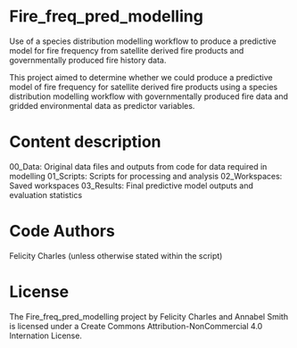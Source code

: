 # Fire_freq_pred_modelling 
Use of a species distribution modelling workflow to produce a predictive model for fire frequency from satellite derived fire products and governmentally produced fire history data. 

This project aimed to determine whether we could produce a predictive model of fire frequency for satellite derived fire products using a species distribution modelling workflow with governmentally produced fire data and gridded environmental data as predictor variables. 

# Content description
00_Data: Original data files and outputs from code for data required in modelling
01_Scripts: Scripts for processing and analysis
02_Workspaces: Saved workspaces
03_Results: Final predictive model outputs and evaluation statistics

# Code Authors
Felicity Charles (unless otherwise stated within the script)

# License
The Fire_freq_pred_modelling project by Felicity Charles and Annabel Smith is licensed under a Create Commons Attribution-NonCommercial 4.0 Internation License.
